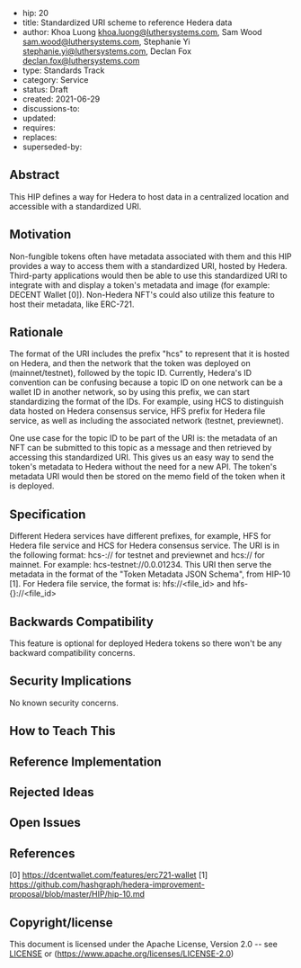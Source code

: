 - hip: 20
- title: Standardized URI scheme to reference Hedera data
- author: Khoa Luong khoa.luong@luthersystems.com, Sam Wood sam.wood@luthersystems.com,
Stephanie Yi stephanie.yi@luthersystems.com, Declan Fox declan.fox@luthersystems.com
- type: Standards Track
- category: Service
- status: Draft
- created: 2021-06-29
- discussions-to:
- updated:
- requires:
- replaces:
- superseded-by:

## Abstract
This HIP defines a way for Hedera to host data in a centralized location and accessible
with a standardized URI.

## Motivation

Non-fungible tokens often have metadata associated with them and this HIP provides a way to
access them with a standardized URI, hosted by Hedera.
Third-party applications would then be able to use this standardized URI to integrate with and
display a token's metadata and image (for example: DECENT Wallet [0]).
Non-Hedera NFT's could also utilize this feature to host their metadata, like ERC-721.

## Rationale

The format of the URI includes the prefix "hcs" to represent that it is hosted on Hedera, and
then the network that the token was deployed on (mainnet/testnet), followed by the topic ID.
Currently, Hedera's ID convention can be confusing because a topic ID on one network can be a
wallet ID in another network, so by using this prefix, we can start standardizing the format of the
IDs. For example, using HCS to distinguish data hosted on Hedera consensus service, HFS prefix for
Hedera file service, as well as including the associated network (testnet, previewnet).

One use case for the topic ID to be part of the URI is: the metadata of an NFT can be submitted to
this topic as a message and then retrieved by accessing this standardized URI. This gives us an
easy way to send the token's metadata to Hedera without the need for a new API. The token's metadata
URI would then be stored on the memo field of the token when it is deployed.

## Specification

Different Hedera services have different prefixes, for example, HFS for Hedera file service and
HCS for Hedera consensus service.
The URI is in the following format: hcs-<network>://<topic-id> for testnet and previewnet
and hcs://<topic-id> for mainnet.
For example: hcs-testnet://0.0.01234. This URI then serve the metadata in the format of the
"Token Metadata JSON Schema", from HIP-10 [1].
For Hedera file service, the format is: hfs://<file_id> and hfs-{<network>}://<file_id>

## Backwards Compatibility

This feature is optional for deployed Hedera tokens so there won't be any backward compatibility
concerns.

## Security Implications

No known security concerns.

## How to Teach This

## Reference Implementation

## Rejected Ideas

## Open Issues

## References

[0] https://dcentwallet.com/features/erc721-wallet
[1] https://github.com/hashgraph/hedera-improvement-proposal/blob/master/HIP/hip-10.md

## Copyright/license

This document is licensed under the Apache License, Version 2.0 -- see [LICENSE](../LICENSE) or (https://www.apache.org/licenses/LICENSE-2.0)
